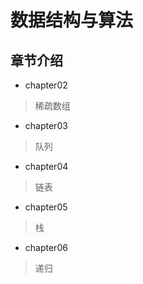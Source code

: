 # 数据结构与算法

## 章节介绍

- chapter02
> 稀疏数组
- chapter03
> 队列
- chapter04
> 链表
- chapter05
> 栈
- chapter06
> 递归

